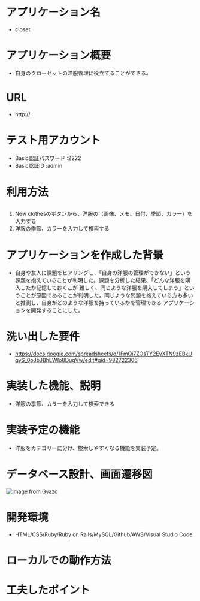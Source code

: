 # アプリケーション名 
- closet

# アプリケーション概要
- 自身のクローゼットの洋服管理に役立てることができる。
# URL
- http://

# テスト用アカウント
- Basic認証パスワード :2222
- Basic認証ID :admin

# 利用方法

##

1. New clothesのボタンから、洋服の（画像、メモ、日付、季節、カラー）を入力する
2. 洋服の季節、カラーを入力して検索する

# アプリケーションを作成した背景
- 自身や友人に課題をヒアリングし、「自身の洋服の管理ができない」という課題を抱えていることが判明した。課題を分析した結果、「どんな洋服を購入したか記憶しておくこが
難しく、同じような洋服を購入してしまう」ということが原因であることが判明した。同じような問題を抱えている方も多いと推測し、自身がどのような洋服を持っているかを管理できる
アプリケーションを開発することにした。
# 洗い出した要件
- https://docs.google.com/spreadsheets/d/1FmQi7ZOsTY2EyXTN9zEBkUqyS_0oJbJBhEWIo8DugVw/edit#gid=982722306

# 実装した機能、説明
- 洋服の季節、カラーを入力して検索できる

# 実装予定の機能
- 洋服をカテゴリーに分け、検索しやすくなる機能を実装予定。

# データベース設計、画面遷移図
[![Image from Gyazo](https://i.gyazo.com/3d6212dc5684f59179e9b6b2b3338c8a.png)](https://gyazo.com/3d6212dc5684f59179e9b6b2b3338c8a)

# 開発環境
- HTML/CSS/Ruby/Ruby on Rails/MySQL/Github/AWS/Visual Studio Code

# ローカルでの動作方法

# 工夫したポイント


